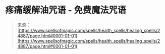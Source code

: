 <!--yml

category: 未分类

date: 2024-06-12 19:11:16

-->

# 疼痛缓解油咒语 - 免费魔法咒语

> 来源：[https://www.spellsofmagic.com/spells/health_spells/healing_spells/24887/page.html#0001-01-01](https://www.spellsofmagic.com/spells/health_spells/healing_spells/24887/page.html#0001-01-01)
